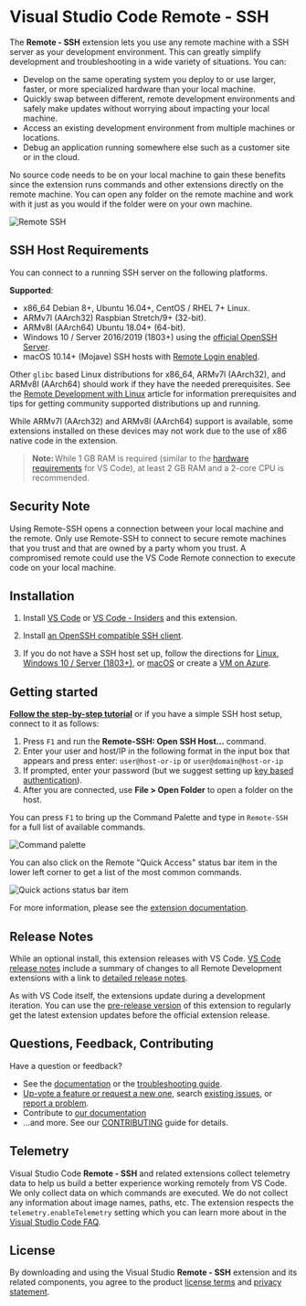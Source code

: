 # Visual Studio Code Remote - SSH

The **Remote - SSH** extension lets you use any remote machine with a SSH server as your development environment. This can greatly simplify development and troubleshooting in a wide variety of situations. You can:

- Develop on the same operating system you deploy to or use larger, faster, or more specialized hardware than your local machine.
- Quickly swap between different, remote development environments and safely make updates without worrying about impacting your local machine.
- Access an existing development environment from multiple machines or locations.
- Debug an application running somewhere else such as a customer site or in the cloud.

No source code needs to be on your local machine to gain these benefits since the extension runs commands and other extensions directly on the remote machine. You can open any folder on the remote machine and work with it just as you would if the folder were on your own machine.

![Remote SSH](https://microsoft.github.io/vscode-remote-release/images/ssh-readme.gif)

## SSH Host Requirements

You can connect to a running SSH server on the following platforms.

**Supported**:

- x86_64 Debian 8+, Ubuntu 16.04+, CentOS / RHEL 7+ Linux.
- ARMv7l (AArch32) Raspbian Stretch/9+ (32-bit).
- ARMv8l (AArch64) Ubuntu 18.04+ (64-bit).
- Windows 10 / Server 2016/2019 (1803+) using the [official OpenSSH Server](https://docs.microsoft.com/windows-server/administration/openssh/openssh_install_firstuse).
- macOS 10.14+ (Mojave) SSH hosts with [Remote Login enabled](https://support.apple.com/guide/mac-help/allow-a-remote-computer-to-access-your-mac-mchlp1066/mac).

Other `glibc` based Linux distributions for x86_64, ARMv7l (AArch32), and ARMv8l (AArch64) should work if they have the needed prerequisites. See the [Remote Development with Linux](https://aka.ms/vscode-remote/linux) article for information prerequisites and tips for getting community supported distributions up and running.

While ARMv7l (AArch32) and ARMv8l (AArch64) support is available, some extensions installed on these devices may not work due to the use of x86 native code in the extension.

> **Note:** While 1 GB RAM is required (similar to the [hardware requirements](https://code.visualstudio.com/docs/supporting/requirements) for VS Code), at least 2 GB RAM and a 2-core CPU is recommended.

## Security Note

Using Remote-SSH opens a connection between your local machine and the remote. Only use Remote-SSH to connect to secure remote machines that you trust and that are owned by a party whom you trust. A compromised remote could use the VS Code Remote connection to execute code on your local machine.

## Installation

1. Install [VS Code](https://code.visualstudio.com/) or [VS Code - Insiders](https://code.visualstudio.com/insiders) and this extension.

2. Install [an OpenSSH compatible SSH client](https://aka.ms/vscode-remote/ssh/supported-clients).

3. If you do not have a SSH host set up, follow the directions for [Linux](https://aka.ms/vscode-remote/ssh/ssh-server), [Windows 10 / Server (1803+)](https://docs.microsoft.com/en-us/windows-server/administration/openssh/openssh_install_firstuse), or [macOS](https://support.apple.com/guide/mac-help/allow-a-remote-computer-to-access-your-mac-mchlp1066/mac) or create a [VM on Azure](https://docs.microsoft.com/azure/virtual-machines/linux/quick-create-portal?toc=%2fazure%2fvirtual-machines%2flinux%2ftoc.json).

## Getting started

**[Follow the step-by-step tutorial](https://aka.ms/vscode-remote/ssh/tutorial)** or if you have a simple SSH host setup, connect to it as follows:

1. Press `F1` and run the **Remote-SSH: Open SSH Host...** command.
2. Enter your user and host/IP in the following format in the input box that appears and press enter: `user@host-or-ip` or `user@domain@host-or-ip`
3. If prompted, enter your password (but we suggest setting up [key based authentication](https://aka.ms/vscode-remote/ssh/key-based-auth)).
4. After you are connected, use **File > Open Folder** to open a folder on the host.

You can press `F1` to bring up the Command Palette and type in `Remote-SSH` for a full list of available commands.

![Command palette](https://microsoft.github.io/vscode-remote-release/images/remote-ssh-command-palette.png)

You can also click on the Remote "Quick Access" status bar item in the lower left corner to get a list of the most common commands.

![Quick actions status bar item](https://microsoft.github.io/vscode-remote-release/images/remote-dev-status-bar.png)

For more information, please see the [extension documentation](https://aka.ms/vscode-remote/ssh).

## Release Notes

While an optional install, this extension releases with VS Code. [VS Code release notes](https://code.visualstudio.com/updates/) include a summary of changes to all Remote Development extensions with a link to [detailed release notes](https://github.com/microsoft/vscode-docs/tree/main/remote-release-notes).

As with VS Code itself, the extensions update during a development iteration. You can use the [pre-release version](https://code.visualstudio.com/api/working-with-extensions/publishing-extension#prerelease-extensions) of this extension to regularly get the latest extension updates before the official extension release.

## Questions, Feedback, Contributing

Have a question or feedback?

- See the [documentation](https://aka.ms/vscode-remote) or the [troubleshooting guide](https://aka.ms/vscode-remote/troubleshooting).
- [Up-vote a feature or request a new one](https://aka.ms/vscode-remote/feature-requests), search [existing issues](https://aka.ms/vscode-remote/issues), or [report a problem](https://aka.ms/vscode-remote/issues/new).
- Contribute to [our documentation](https://github.com/Microsoft/vscode-docs)
- ...and more. See our [CONTRIBUTING](https://aka.ms/vscode-remote/contributing) guide for details.

## Telemetry

Visual Studio Code **Remote - SSH** and related extensions collect telemetry data to help us build a better experience working remotely from VS Code. We only collect data on which commands are executed. We do not collect any information about image names, paths, etc. The extension respects the `telemetry.enableTelemetry` setting which you can learn more about in the [Visual Studio Code FAQ](https://aka.ms/vscode-remote/telemetry).

## License

By downloading and using the Visual Studio **Remote - SSH** extension and its related components, you agree to the product [license terms](https://go.microsoft.com/fwlink/?linkid=2077057) and [privacy statement](https://www.microsoft.com/en-us/privacystatement/EnterpriseDev/default.aspx).
